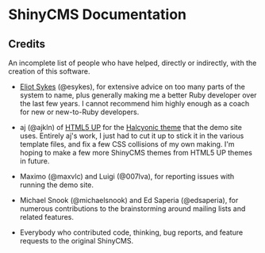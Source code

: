 # ShinyCMS Documentation

## Credits

An incomplete list of people who have helped, directly or indirectly, with the
creation of this software.

* [Eliot Sykes](https://eliotsykes.com) (@esykes), for extensive advice on too many parts of the system to   name, plus generally making me a better Ruby developer over the last few years. I cannot recommend him highly enough as a coach for new or new-to-Ruby developers.

* aj (@ajkln) of [HTML5 UP](https://html5up.net) for the [Halcyonic theme](https://html5up.net/halcyonic) that the demo site uses. Entirely aj's work, I just had to cut it up to stick it in the various template files, and fix a few CSS collisions of my own making. I'm hoping to make a few more ShinyCMS themes from HTML5 UP themes in future.

* Maximo (@maxvlc) and Luigi (@007lva), for reporting issues with running the demo site.

* Michael Snook (@michaelsnook) and Ed Saperia (@edsaperia), for numerous contributions to the brainstorming around mailing lists and related features.

* Everybody who contributed code, thinking, bug reports, and feature requests to the original ShinyCMS.
